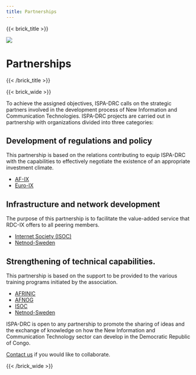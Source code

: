 ```yaml
---
title: Partnerships
---
```


{{< brick_title >}}

![](/uploads/photos/bricks.png)

# Partnerships

{{< /brick_title >}}

{{< brick_wide >}}

To achieve the assigned objectives, ISPA-DRC calls on the strategic partners involved in the development process of New Information and Communication Technologies. ISPA-DRC projects are carried out in partnership with organizations divided into three categories:

## Development of regulations and policy
This partnership is based on the relations contributing to equip ISPA-DRC with the capabilities to effectively negotiate the existence of an appropriate investment climate.

- <a href="https://www.af-ix.net/">AF-IX</a>
- <a href="<https://www.euro-ix.net/en/">Euro-IX</a>

## Infrastructure and network development
The purpose of this partnership is to facilitate the value-added service that RDC-IX offers to all peering members.

- <a href="https://www.internetsociety.org/">Internet Society (ISOC)</a>
- <a href="https://www.netnod.se/">Netnod-Sweden</a>

## Strengthening of technical capabilities.
This partnership is based on the support to be provided to the various training programs initiated by the association.

- <a href="https://afrinic.net/">AFRINIC</a>
- <a href="https://www.afnog.org/index.php">AFNOG</a>
- <a href="https://www.internetsociety.org/">ISOC</a>
- <a href="https://www.netnod.se/">Netnod-Sweden</a>

ISPA-DRC is open to any partnership to promote the sharing of ideas and the exchange of knowledge on how the New Information and Communication Technology sector can develop in the Democratic Republic of Congo.

<a href="mailto:info@ispa-drc.cd">Contact us</a> if you would like to collaborate.

{{< /brick_wide >}}